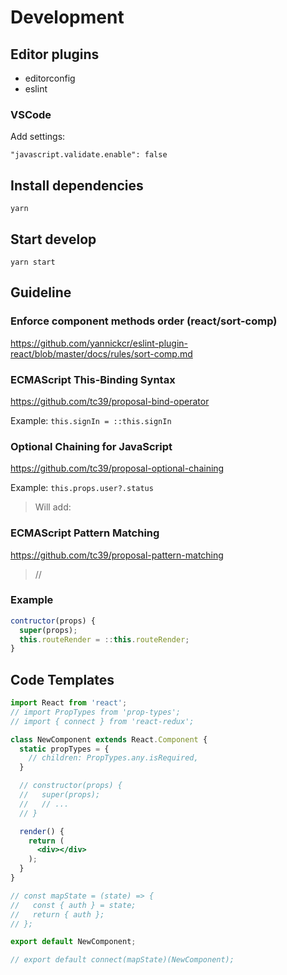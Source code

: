 # Development

## Editor plugins

- editorconfig
- eslint

### VSCode

Add settings:

```
"javascript.validate.enable": false
```

## Install dependencies

```
yarn
```

## Start develop

```
yarn start
```

## Guideline

### Enforce component methods order (react/sort-comp)

https://github.com/yannickcr/eslint-plugin-react/blob/master/docs/rules/sort-comp.md

### ECMAScript This-Binding Syntax

https://github.com/tc39/proposal-bind-operator

Example: `this.signIn = ::this.signIn`

### Optional Chaining for JavaScript

https://github.com/tc39/proposal-optional-chaining

Example: `this.props.user?.status`

> Will add:

### ECMAScript Pattern Matching

https://github.com/tc39/proposal-pattern-matching

> //

### Example

```jsx
contructor(props) {
  super(props);
  this.routeRender = ::this.routeRender;
}
```

## Code Templates

```jsx
import React from 'react';
// import PropTypes from 'prop-types';
// import { connect } from 'react-redux';

class NewComponent extends React.Component {
  static propTypes = {
    // children: PropTypes.any.isRequired,
  }

  // constructor(props) {
  //   super(props);
  //   // ...
  // }

  render() {
    return (
      <div></div>
    );
  }
}

// const mapState = (state) => {
//   const { auth } = state;
//   return { auth };
// };

export default NewComponent;

// export default connect(mapState)(NewComponent);

```
